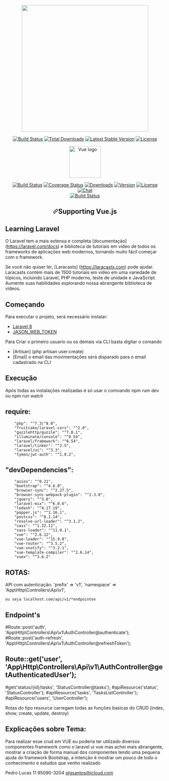 <p align="center"><a href="https://laravel.com" target="_blank"><img src="https://raw.githubusercontent.com/laravel/art/master/logo-lockup/5%20SVG/2%20CMYK/1%20Full%20Color/laravel-logolockup-cmyk-red.svg" width="400"></a></p>

<p align="center">
<a href="https://travis-ci.org/laravel/framework"><img src="https://travis-ci.org/laravel/framework.svg" alt="Build Status"></a>
<a href="https://packagist.org/packages/laravel/framework"><img src="https://img.shields.io/packagist/dt/laravel/framework" alt="Total Downloads"></a>
<a href="https://packagist.org/packages/laravel/framework"><img src="https://img.shields.io/packagist/v/laravel/framework" alt="Latest Stable Version"></a>
<a href="https://packagist.org/packages/laravel/framework"><img src="https://img.shields.io/packagist/l/laravel/framework" alt="License"></a>
</p>
<article class="markdown-body entry-content container-lg" itemprop="text"><p align="center"><a href="https://vuejs.org" rel="nofollow"><img width="100" src="https://camo.githubusercontent.com/c8f91d18976e27123643a926a2588b8d931a0292fd0b6532c3155379e8591629/68747470733a2f2f7675656a732e6f72672f696d616765732f6c6f676f2e706e67" alt="Vue logo" data-canonical-src="https://vuejs.org/images/logo.png" style="max-width:100%;"></a></p>
<p align="center">
  <a href="https://circleci.com/gh/vuejs/vue/tree/dev" rel="nofollow"><img src="https://camo.githubusercontent.com/464affec1d056eecc08779948a1bb93bc579e4ab7637979609cd1506a43ad301/68747470733a2f2f696d672e736869656c64732e696f2f636972636c6563692f70726f6a6563742f6769746875622f7675656a732f7675652f6465762e7376673f73616e6974697a653d74727565" alt="Build Status" data-canonical-src="https://img.shields.io/circleci/project/github/vuejs/vue/dev.svg?sanitize=true" style="max-width:100%;"></a>
  <a href="https://codecov.io/github/vuejs/vue?branch=dev" rel="nofollow"><img src="https://camo.githubusercontent.com/b9a0f4b81a809710693e04958d01a83e1a4c94b3ec5a7c87a5275fc763a07279/68747470733a2f2f696d672e736869656c64732e696f2f636f6465636f762f632f6769746875622f7675656a732f7675652f6465762e7376673f73616e6974697a653d74727565" alt="Coverage Status" data-canonical-src="https://img.shields.io/codecov/c/github/vuejs/vue/dev.svg?sanitize=true" style="max-width:100%;"></a>
  <a href="https://npmcharts.com/compare/vue?minimal=true" rel="nofollow"><img src="https://camo.githubusercontent.com/a59bbe40866f28928406c8775963465180a4c338b16a0122d327a6cdaf8fbc08/68747470733a2f2f696d672e736869656c64732e696f2f6e706d2f646d2f7675652e7376673f73616e6974697a653d74727565" alt="Downloads" data-canonical-src="https://img.shields.io/npm/dm/vue.svg?sanitize=true" style="max-width:100%;"></a>
  <a href="https://www.npmjs.com/package/vue" rel="nofollow"><img src="https://camo.githubusercontent.com/6a1ee221c99c800e8d3b104c99033afa11d84c16f58e77632d21ed9d2370f49d/68747470733a2f2f696d672e736869656c64732e696f2f6e706d2f762f7675652e7376673f73616e6974697a653d74727565" alt="Version" data-canonical-src="https://img.shields.io/npm/v/vue.svg?sanitize=true" style="max-width:100%;"></a>
  <a href="https://www.npmjs.com/package/vue" rel="nofollow"><img src="https://camo.githubusercontent.com/9cd15767dc45dd1a09a15c0751f65623b4040bc28f13875a3803250e3d95e167/68747470733a2f2f696d672e736869656c64732e696f2f6e706d2f6c2f7675652e7376673f73616e6974697a653d74727565" alt="License" data-canonical-src="https://img.shields.io/npm/l/vue.svg?sanitize=true" style="max-width:100%;"></a>
  <a href="https://chat.vuejs.org/" rel="nofollow"><img src="https://camo.githubusercontent.com/e1833c7e063a9706c5c5916d41ea2475f7e0e002dc2b5cf4ff83ddec9a0db8c0/68747470733a2f2f696d672e736869656c64732e696f2f62616467652f636861742d6f6e253230646973636f72642d3732383964612e7376673f73616e6974697a653d74727565" alt="Chat" data-canonical-src="https://img.shields.io/badge/chat-on%20discord-7289da.svg?sanitize=true" style="max-width:100%;"></a>
  <br>
  <a href="https://app.saucelabs.com/builds/50f8372d79f743a3b25fb6ca4851ca4c" rel="nofollow"><img src="https://camo.githubusercontent.com/eda1f6b1cfb84af9184e003cd11b79b519430cfb8d71109f91bdec893afa5971/68747470733a2f2f6170702e73617563656c6162732e636f6d2f6275696c647374617475732f7675656a73" alt="Build Status" data-canonical-src="https://app.saucelabs.com/buildstatus/vuejs" style="max-width:100%;"></a>
</p>
<h2 align="center"><a id="user-content-supporting-vuejs" class="anchor" aria-hidden="true" href="#supporting-vuejs"><svg class="octicon octicon-link" viewBox="0 0 16 16" version="1.1" width="16" height="16" aria-hidden="true"><path fill-rule="evenodd" d="M7.775 3.275a.75.75 0 001.06 1.06l1.25-1.25a2 2 0 112.83 2.83l-2.5 2.5a2 2 0 01-2.83 0 .75.75 0 00-1.06 1.06 3.5 3.5 0 004.95 0l2.5-2.5a3.5 3.5 0 00-4.95-4.95l-1.25 1.25zm-4.69 9.64a2 2 0 010-2.83l2.5-2.5a2 2 0 012.83 0 .75.75 0 001.06-1.06 3.5 3.5 0 00-4.95 0l-2.5 2.5a3.5 3.5 0 004.95 4.95l1.25-1.25a.75.75 0 00-1.06-1.06l-1.25 1.25a2 2 0 01-2.83 0z"></path></svg></a>Supporting Vue.js</h2>


## Learning Laravel

O Laravel tem a mais extensa e completa [documentação] (https://laravel.com/docs) e biblioteca de tutoriais em vídeo de todos os frameworks de aplicações web modernos, tornando muito fácil começar com o framework.

Se você não quiser ler, [Laracasts] (https://laracasts.com) pode ajudar. Laracasts contém mais de 1500 tutoriais em vídeo em uma variedade de tópicos, incluindo Laravel, PHP moderno, teste de unidade e JavaScript. Aumente suas habilidades explorando nossa abrangente biblioteca de vídeos.


## Começando

Para executar o projeto, será necessário instalar:

- [Laravel 8](https://laravel.com/docs/8.x/installation)
- [JASON_WEB_TOKEN](https://github.com/tymondesigns/jwt-auth)

Para Criar o primeiro usuario ou os demais via CLI basta digitar o comando 
- [Artisan] (php artisan user:create)
- [Email] o email das movimentações será disparado para o email cadastrado na CLI

## Execução
Após todas as instalações realizadas é só usar o comoando 
npm rum dev ou npm run watch

## require: 
        "php": "^7.3|^8.0",
        "fruitcake/laravel-cors": "^2.0",
        "guzzlehttp/guzzle": "^7.0.1",
        "illuminate/console": "^8.54",
        "laravel/framework": "^8.54",
        "laravel/tinker": "^2.5",
        "laravel/ui": "^3.3",
        "tymon/jwt-auth": "^1.0.2",

## "devDependencies":
        "axios": "^0.21",
        "bootstrap": "^4.6.0",
        "browser-sync": "^2.27.5",
        "browser-sync-webpack-plugin": "^2.3.0",
        "jquery": "^3.6",
        "laravel-mix": "^6.0.6",
        "lodash": "^4.17.19",
        "popper.js": "^1.16.1",
        "postcss": "^8.1.14",
        "resolve-url-loader": "^3.1.2",
        "sass": "^1.32.11",
        "sass-loader": "^11.0.1",
        "vue": "^2.6.12",
        "vue-loader": "^15.9.8",
        "vue-router": "^3.5.2",
        "vue-snotify": "^3.2.1",
        "vue-template-compiler": "^2.6.14",
        "vuex": "^3.6.2"
    
## ROTAS:

API com autenticação:
 'prefix' => 'v1',
    'namespace' => 'App\Http\Controllers\Api\v1', 

    ou seja localhost.com/api/v1/*endpointex

## Endpoint's
#Route::post('auth', 'App\Http\Controllers\Api\v1\AuthController@authenticate');
#Route::post('auth-refresh', 'App\Http\Controllers\Api\v1\AuthController@refreshToken');
# Route::get('user', 'App\Http\Controllers\Api\v1\AuthController@getAuthenticatedUser');

#get('status/{id}/tasks', 'StatusController@tasks');
#apiResource('status', 'StatusController');
#apiResource('tasks', 'TasksListController');
#apiResource('users', 'UserController');

Rotas do tipo resource carregam todas as funções basicas do CRUD (index, show, create, update, destroy)

## Explicações sobre Tema:

Para realizar esse crud em VUE eu poderia ter utilizado diversos componentes framework como o laravel ui vue mas achei mais abrangente,
mostrar a criação de forma manual dos componentes tendo uma pequena ajuda do framework Bootstrap, a intenção é mostrar um pouco 
de todo o conhecimento e estudos que venho realizado 

Pedro Lucas 
11 95090-3204
plgsantos@icloud.com